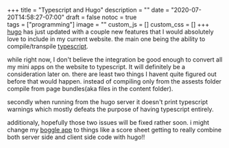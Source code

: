 +++
title = "Typescript and Hugo"
description = ""
date = "2020-07-20T14:58:27-07:00"
draft = false
notoc = true  
tags = ["programming"]
image = ""
custom_js = []
custom_css = []
+++
[hugo] has just updated with a couple new features that I would absolutely love to include in my current website. 
the main one being the ability to compile/transpile [typescript].

<!--more-->
while right now, I don't believe the integration be good enough to convert all my mini apps on the website to typescript. 
It will definitely be a consideration later on. there are least two things I havent quite figured out before that would happen.
instead of compiling only from the assests folder compile from page bundles(aka files in the content folder). 

secondly when running from the hugo server it doesn't print typescript warnings which mostly defeats the purpose of having typescript entirely.

additionaly, hopefully those two issues will be fixed rather soon. i might change my [boggle app] to things like a score sheet getting to really 
combine both server side and client side code with hugo!!
 
 
[boggle app]: /post/application/boggle/
[hugo]: https://gohugo.io/news/0.74.0-relnotes/
[typescript]: https://www.typescriptlang.org/
